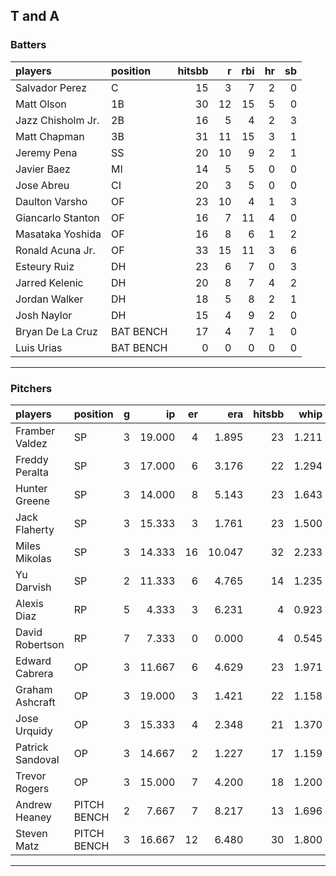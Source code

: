 ## T and A

### Batters

 
|players           |position  | hitsbb|  r| rbi| hr| sb| 
|:-----------------|:---------|------:|--:|---:|--:|--:| 
|Salvador Perez    |C         |     15|  3|   7|  2|  0| 
|Matt Olson        |1B        |     30| 12|  15|  5|  0| 
|Jazz Chisholm Jr. |2B        |     16|  5|   4|  2|  3| 
|Matt Chapman      |3B        |     31| 11|  15|  3|  1| 
|Jeremy Pena       |SS        |     20| 10|   9|  2|  1| 
|Javier Baez       |MI        |     14|  5|   5|  0|  0| 
|Jose Abreu        |CI        |     20|  3|   5|  0|  0| 
|Daulton Varsho    |OF        |     23| 10|   4|  1|  3| 
|Giancarlo Stanton |OF        |     16|  7|  11|  4|  0| 
|Masataka Yoshida  |OF        |     16|  8|   6|  1|  2| 
|Ronald Acuna Jr.  |OF        |     33| 15|  11|  3|  6| 
|Esteury Ruiz      |DH        |     23|  6|   7|  0|  3| 
|Jarred Kelenic    |DH        |     20|  8|   7|  4|  2| 
|Jordan Walker     |DH        |     18|  5|   8|  2|  1| 
|Josh Naylor       |DH        |     15|  4|   9|  2|  0| 
|Bryan De La Cruz  |BAT BENCH |     17|  4|   7|  1|  0| 
|Luis Urias        |BAT BENCH |      0|  0|   0|  0|  0| 


* * *

### Pitchers

 
|players          |position    |  g|     ip| er|    era| hitsbb|  whip| so|  w| sv| 
|:----------------|:-----------|--:|------:|--:|------:|------:|-----:|--:|--:|--:| 
|Framber Valdez   |SP          |  3| 19.000|  4|  1.895|     23| 1.211| 18|  1|  0| 
|Freddy Peralta   |SP          |  3| 17.000|  6|  3.176|     22| 1.294| 19|  2|  0| 
|Hunter Greene    |SP          |  3| 14.000|  8|  5.143|     23| 1.643| 23|  0|  0| 
|Jack Flaherty    |SP          |  3| 15.333|  3|  1.761|     23| 1.500| 13|  1|  0| 
|Miles Mikolas    |SP          |  3| 14.333| 16| 10.047|     32| 2.233| 15|  0|  0| 
|Yu Darvish       |SP          |  2| 11.333|  6|  4.765|     14| 1.235|  8|  0|  0| 
|Alexis Diaz      |RP          |  5|  4.333|  3|  6.231|      4| 0.923|  9|  0|  2| 
|David Robertson  |RP          |  7|  7.333|  0|  0.000|      4| 0.545|  9|  0|  3| 
|Edward Cabrera   |OP          |  3| 11.667|  6|  4.629|     23| 1.971| 10|  0|  0| 
|Graham Ashcraft  |OP          |  3| 19.000|  3|  1.421|     22| 1.158| 17|  2|  0| 
|Jose Urquidy     |OP          |  3| 15.333|  4|  2.348|     21| 1.370| 13|  1|  0| 
|Patrick Sandoval |OP          |  3| 14.667|  2|  1.227|     17| 1.159| 10|  1|  0| 
|Trevor Rogers    |OP          |  3| 15.000|  7|  4.200|     18| 1.200| 16|  1|  0| 
|Andrew Heaney    |PITCH BENCH |  2|  7.667|  7|  8.217|     13| 1.696| 12|  1|  0| 
|Steven Matz      |PITCH BENCH |  3| 16.667| 12|  6.480|     30| 1.800| 17|  0|  0| 


* * *


